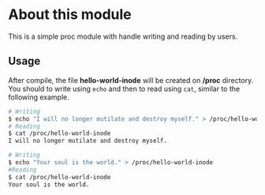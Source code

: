 # About this module
This is a simple proc module with handle writing and reading by users.

## Usage
After compile, the file **hello-world-inode** will be created on **/proc** directory. You should to write using `echo` and then to read using `cat`, similar to the following example.
```bash
# Writing
$ echo "I will no longer mutilate and destroy myself." > /proc/hello-world-inode
# Reading
$ cat /proc/hello-world-inode
I will no longer mutilate and destroy myself.

# Writing
$ echo "Your soul is the world." > /proc/hello-world-inode
#Reading
$ cat /proc/hello-world-inode
Your soul is the world.
```
